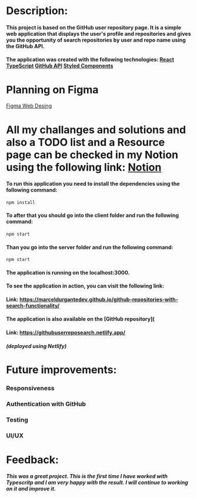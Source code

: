 # Description:

#### This project is based on the GitHub user repository page. It is a simple web application that displays the user's profile and repositories and gives you the opportunity of search repositories by user and repo name using the GitHub API.

#### The application was created with the following technologies: [React](https://reactjs.org/) [TypeScript](https://www.typescriptlang.org/)  [GitHub API](https://developer.github.com/v3/) [Styled Components](https://www.styled-components.com/) 

# Planning on Figma
[Figma Web Desing](https://www.figma.com/embed?embed_host=share&url=https%3A%2F%2Fwww.figma.com%2Ffile%2FM6wpitTTtKBbyANLMNfNTm%2FGitHub-Repos-Search-App%3Fnode-id%3D0%253A1)

# All my challanges and solutions and also a TODO list and a Resource page can be checked in my Notion using the following link: [Notion](https://www.notion.so/GitHub-Repositories-With-Search-Functionality-53a426185fd34d4d9631a356dc2c2294)


#### To run this application you need to install the dependencies using the following command:
```npm install```
#### To after that you should go into the client folder and run the following command:
```npm start```
#### Than you go into the server folder and run the following command:
```npm start```
#### The application is running on the localhost:3000.
#### To see the application in action, you can visit the following link:

#### Link: https://marceldurgantedev.github.io/github-repositories-with-search-functionality/

#### The application is also available on the [GitHub repository](
#### Link: https://githubuserreposearch.netlify.app/
##### (deployed using Netlify)

# Future improvements:

### Responsiveness
### Authentication with GitHub
### Testing
### UI/UX

# Feedback: 

##### This was a great project. This is the first time I have worked with Typescritp and I am very happy with the result. I will continue to working on it and improve it.




